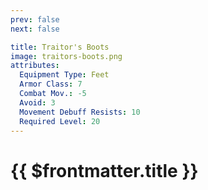 ```yaml
---
prev: false
next: false

title: Traitor's Boots
image: traitors-boots.png
attributes:
  Equipment Type: Feet
  Armor Class: 7
  Combat Mov.: -5
  Avoid: 3
  Movement Debuff Resists: 10
  Required Level: 20
---
```


# {{ $frontmatter.title }}

<MyItemComponent
  :item="$frontmatter"
/>


